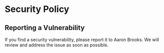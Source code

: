 # Security Policy

## Reporting a Vulnerability

If you find a security vulnerability, please report it to Aaron Brooks. We will review and address the issue as soon as possible.
